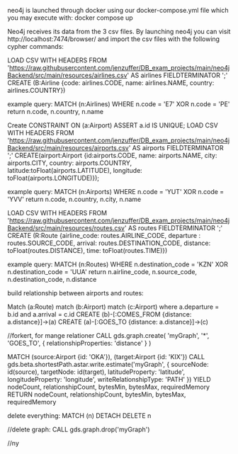 neo4j is launched through docker using our docker-compose.yml file which you may execute with:
docker compose up

Neo4j receives its data from the 3 csv files. By launching neo4j you can visit 
http://localhost:7474/browser/ and import the csv files with the following cypher commands:

LOAD CSV WITH HEADERS FROM 'https://raw.githubusercontent.com/jenzuffer/DB_exam_projects/main/neo4jBackend/src/main/resources/airlines.csv' AS airlines FIELDTERMINATOR ';' 
CREATE (B:Airline {code: airlines.CODE, name: airlines.NAME, country: airlines.COUNTRY})


example query:
MATCH (n:Airlines)
WHERE n.code = 'E7' XOR n.code = 'PE'
return n.code, n.country, n.name


Create CONSTRAINT ON (a:Airport) ASSERT a.id IS UNIQUE;
LOAD CSV WITH HEADERS FROM 'https://raw.githubusercontent.com/jenzuffer/DB_exam_projects/main/neo4jBackend/src/main/resources/airports.csv' AS airports FIELDTERMINATOR ';'
CREATE(airport:Airport {id:airports.CODE, name: airports.NAME, city: airports.CITY, country: airports.COUNTRY, latitude:toFloat(airports.LATITUDE),
longitude: toFloat(airports.LONGITUDE)});


example query:
MATCH (n:Airports)
WHERE n.code = 'YUT' XOR n.code = 'YVV'
return n.code, n.country, n.city, n.name


LOAD CSV WITH HEADERS FROM 'https://raw.githubusercontent.com/jenzuffer/DB_exam_projects/main/neo4jBackend/src/main/resources/routes.csv' AS routes FIELDTERMINATOR ';' 
CREATE (R:Route {airline_code: routes.AIRLINE_CODE, departure : routes.SOURCE_CODE, arrival: routes.DESTINATION_CODE, distance: toFloat(routes.DISTANCE), 
time: toFloat(routes.TIME)})

example query:
MATCH (n:Routes)
WHERE n.destination_code = 'KZN' XOR n.destination_code = 'UUA'
return n.airline_code, n.source_code, n.destination_code, n.distance























build relationship between airports and routes:

Match (a:Route)
match (b:Airport)
match (c:Airport)
where a.departure = b.id and a.arrival = c.id
CREATE (b)-[:COMES_FROM {distance: a.distance}]->(a)
CREATE (a)-[:GOES_TO {distance: a.distance}]->(c)



//forkert, for mange relationer
CALL gds.graph.create(
    'myGraph',
    '*',
    'GOES_TO',
    {
        relationshipProperties: 'distance'
    }
)





MATCH (source:Airport {id: 'OKA'}), (target:Airport {id: 'KIX'})
CALL gds.beta.shortestPath.astar.write.estimate('myGraph', {
    sourceNode: id(source),
    targetNode: id(target),
    latitudeProperty: 'latitude',
    longitudeProperty: 'longitude',
    writeRelationshipType: 'PATH'
})
YIELD nodeCount, relationshipCount, bytesMin, bytesMax, requiredMemory
RETURN nodeCount, relationshipCount, bytesMin, bytesMax, requiredMemory



delete everything:
MATCH (n)
DETACH DELETE n

//delete graph:
CALL gds.graph.drop('myGraph')



//ny
